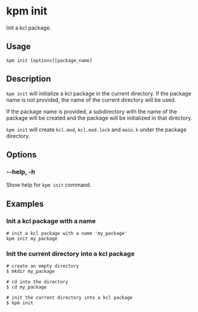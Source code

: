 # kpm init

Init a kcl package.

## Usage

```shell
kpm init [options][package_name]
```

## Description

`kpm init` will initialize a kcl package in the current directory. If the package name is not provided, the name of the current directory will be used.

If the package name is provided, a subdirectory with the name of the package will be created and the package will be initialized in that directory.

`kpm init` will create `kcl.mod`, `kcl.mod.lock` and `main.k` under the package directory.

## Options

### --help, -h

Show help for `kpm init` command.

## Examples

### Init a kcl package with a name

```shell
# init a kcl package with a name 'my_package'
kpm init my_package
```

### Init the current directory into a kcl package

```shell
# create an empty directory
$ mkdir my_package 

# cd into the directory
$ cd my_package

# init the current directory into a kcl package
$ kpm init
```
